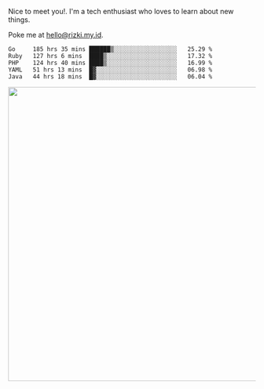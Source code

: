 Nice to meet you!. I'm a tech enthusiast who loves to learn about new things.

Poke me at hello@rizki.my.id.


<!--START_SECTION:waka-->
```text
Go     185 hrs 35 mins ██████▒░░░░░░░░░░░░░░░░░░   25.29 % 
Ruby   127 hrs 6 mins  ████▒░░░░░░░░░░░░░░░░░░░░   17.32 % 
PHP    124 hrs 40 mins ████▒░░░░░░░░░░░░░░░░░░░░   16.99 % 
YAML   51 hrs 13 mins  █▓░░░░░░░░░░░░░░░░░░░░░░░   06.98 % 
Java   44 hrs 18 mins  █▓░░░░░░░░░░░░░░░░░░░░░░░   06.04 % 
```
<!--END_SECTION:waka-->

<img src="https://wakatime.com/share/@ede1b5fe-26f6-497d-825a-950073cfc3ad/c06cf848-b878-4e08-bd28-44e364e9aa64.png" width="600" />
